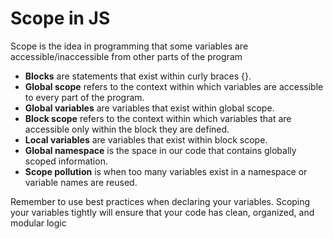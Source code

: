 # Scope in JS

Scope is the idea in programming that some variables are accessible/inaccessible
from other parts of the program

- **Blocks** are statements that exist within curly braces {}.
- **Global scope** refers to the context within which variables are accessible
  to every part of the program.
- **Global variables** are variables that exist within global scope.
- **Block scope** refers to the context within which variables that are
  accessible only within the block they are defined.
- **Local variables** are variables that exist within block scope.
- **Global namespace** is the space in our code that contains globally scoped
  information.
- **Scope pollution** is when too many variables exist in a namespace or
  variable names are reused.

Remember to use best practices when declaring your variables. Scoping your
variables tightly will ensure that your code has clean, organized, and modular
logic
